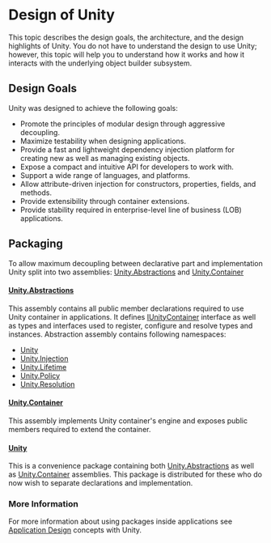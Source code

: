 # Design of Unity
This topic describes the design goals, the architecture, and the design highlights of Unity. You do not have to understand the design to use Unity; however, this topic will help you to understand how it works and how it interacts with the underlying object builder subsystem.

## Design Goals
Unity was designed to achieve the following goals:
* Promote the principles of modular design through aggressive decoupling.
* Maximize testability when designing applications.
* Provide a fast and lightweight dependency injection platform for creating new as well as managing existing objects.
* Expose a compact and intuitive API for developers to work with.
* Support a wide range of languages, and platforms.
* Allow attribute-driven injection for constructors, properties, fields, and methods.
* Provide extensibility through container extensions.
* Provide stability required in enterprise-level line of business (LOB) applications.

## Packaging
To allow maximum decoupling between declarative part and implementation Unity split into two assemblies: [Unity.Abstractions](https://www.nuget.org/packages/Unity.Abstractions/) and [Unity.Container](https://www.nuget.org/packages/Unity.Container/)

#### [Unity.Abstractions](https://www.nuget.org/packages/Unity.Abstractions/)
This assembly contains all public member declarations required to use Unity container in applications. It defines [IUnityContainer](xref:Unity.IUnityContainer) interface as well as types and interfaces used to register, configure and resolve types and instances. Abstraction assembly contains following namespaces:
* [Unity](xref:Unity)
* [Unity.Injection](xref:Unity.Injection)
* [Unity.Lifetime](xref:Unity.Lifetime)
* [Unity.Policy](xref:Unity.Policy)
* [Unity.Resolution](xref:Unity.Resolution)

#### [Unity.Container](https://www.nuget.org/packages/Unity.Container/)
This assembly implements Unity container's engine and exposes public members required to extend the container. 

#### [Unity](https://www.nuget.org/packages/Unity/)
This is a convenience package containing both [Unity.Abstractions](https://www.nuget.org/packages/Unity/) as well as [Unity.Container](https://www.nuget.org/packages/Unity/) assemblies. This package is distributed for these who do now wish to separate declarations and implementation.

### More Information
For more information about using packages inside applications see [Application Design](design_concepts.md) concepts with Unity.
